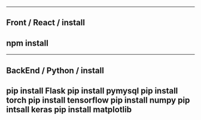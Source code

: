 ----------------------------------------------
Front / React / install
----------------------------------------------
npm install
----------------------------------------------
----------------------------------------------
BackEnd / Python / install
----------------------------------------------
pip install Flask
pip install pymysql
pip install torch
pip install tensorflow
pip install numpy
pip intsall keras
pip install matplotlib
----------------------------------------------
